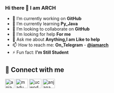 ### Hi there 👋 I am ARCH


- 🔭 I’m currently working on **GitHub**
- 🌱 I’m currently learning **Py_Java**
- 👯 I’m looking to collaborate on **GitHub**
- 🤔 I’m looking for help **For me**
- 💬 Ask me about **Anything,I am Like to help**
- 📫 How to reach me: **On_Telegram** - [**@iamarch**](https://telegram.me/iamarch)
- ⚡ Fun fact:  **I'm Still Student**

## 🔗 Connect with me
<!-- png icons from https://iconscout.com/ -->
<a href="https://telegram.me/Anjana_Ma" target="blank"><img align="center" src="https://telegra.ph/file/26d2289b53f2b5f183a49.png" alt="anjana.madu" height="30" width="30" /></a>
<a href="https://instagram.com/madu_anjana" target="blank"><img align="center" src="https://raw.githubusercontent.com/rahuldkjain/github-profile-readme-generator/master/src/images/icons/Social/instagram.svg" alt="madu_anjana" height="30" width="40" /></a>
<a href="https://www.youtube.com/channel/ucwodpetjnainvid2ussr7va" target="blank"><img align="center" src="https://raw.githubusercontent.com/rahuldkjain/github-profile-readme-generator/master/src/images/icons/Social/youtube.svg" alt="ucwodpetjnainvid2ussr7va" height="30" width="40" /></a>
<a href="https://fb.com/" target="blank"><img align="center" src="https://raw.githubusercontent.com/rahuldkjain/github-profile-readme-generator/master/src/images/icons/Social/facebook.svg" alt="anjana.madu.54" height="30" width="40" /></a>
<br>

